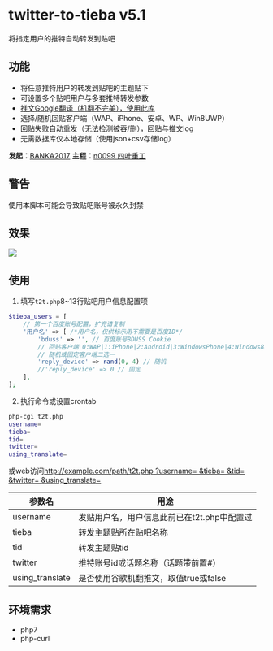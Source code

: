 # twitter-to-tieba v5.1
将指定用户的推特自动转发到贴吧

## 功能
* 将任意推特用户的转发到贴吧的主题贴下
* 可设置多个贴吧用户与多套推特转发参数
* [推文Google翻译（机翻不完美），使用此库](https://github.com/statickidz/php-google-translate-free)
* 选择/随机回贴客户端（WAP、iPhone、安卓、WP、Win8UWP）
* 回贴失败自动重发（无法检测被吞/删），回贴与推文log
* 无需数据库仅本地存储（使用json+csv存储log）

**发起：**[BANKA2017](https://ailand.date)
**主程：**[n0099 四叶重工](https://n0099.net)

## 警告
使用本脚本可能会导致贴吧账号被永久封禁
## 效果
![](https://kdnetwork.github.io/api/images/twtotb1.png)
## 使用
1. 填写`t2t.php`8~13行贴吧用户信息配置项
```php
$tieba_users = [
    // 第一个百度账号配置，扩充请复制
    '用户名' => [ /*用户名，仅供标示用不需要是百度ID*/
        'bduss' => '', // 百度账号BDUSS Cookie
        // 回贴客户端 0:WAP|1:iPhone|2:Android|3:WindowsPhone|4:Windows8UWP
        // 随机或固定客户端二选一
        'reply_device' => rand(0, 4) // 随机
        //'reply_device' => 0 // 固定
    ],
];
```
2. 执行命令或设置crontab
```bash
php-cgi t2t.php
username=
tieba=
tid=
twitter=
using_translate=
```
或web访问[http://example.com/path/t2t.php
?username=
&tieba=
&tid=
&twitter=
&using_translate=]()

|参数名|用途|
|---|---|
|username|发贴用户名，用户信息此前已在t2t.php中配置过|
|tieba|转发主题贴所在贴吧名称|
|tid|转发主题贴tid|
|twitter|推特账号id或话题名称（话题带前置#）|
|using_translate|是否使用谷歌机翻推文，取值true或false|
## 环境需求
- php7
- php-curl
